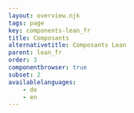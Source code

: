 ```yaml
---
layout: overview.njk
tags: page
key: components-lean_fr
title: Composants
alternativetitle: Composants Lean
parent: lean_fr
order: 3
componentbrowser: true
subset: 2
availablelanguages: 
    - de
    - en
---
```


